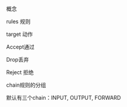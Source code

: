 概念

rules 规则

target 动作

Accept通过

Drop丢弃

Reject 拒绝

chain规则的分组

默认有三个chain：INPUT, OUTPUT, FORWARD

